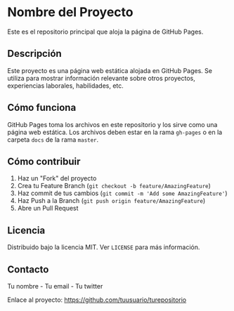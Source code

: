 # Nombre del Proyecto

Este es el repositorio principal que aloja la página de GitHub Pages.

## Descripción

Este proyecto es una página web estática alojada en GitHub Pages. Se utiliza para mostrar información relevante sobre otros proyectos, experiencias laborales, habilidades, etc.

## Cómo funciona

GitHub Pages toma los archivos en este repositorio y los sirve como una página web estática. Los archivos deben estar en la rama `gh-pages` o en la carpeta `docs` de la rama `master`.

## Cómo contribuir

1. Haz un "Fork" del proyecto
2. Crea tu Feature Branch (`git checkout -b feature/AmazingFeature`)
3. Haz commit de tus cambios (`git commit -m 'Add some AmazingFeature'`)
4. Haz Push a la Branch (`git push origin feature/AmazingFeature`)
5. Abre un Pull Request

## Licencia

Distribuido bajo la licencia MIT. Ver `LICENSE` para más información.

## Contacto

Tu nombre - Tu email - Tu twitter

Enlace al proyecto: https://github.com/tuusuario/turepositorio